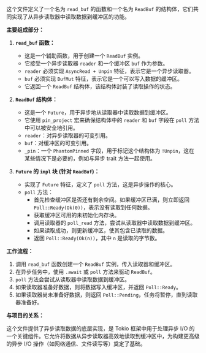 这个文件定义了一个名为 `read_buf` 的函数和一个名为 `ReadBuf` 的结构体，它们共同实现了从异步读取器中读取数据到缓冲区的功能。

**主要组成部分：**

1.  **`read_buf` 函数：**
    *   这是一个辅助函数，用于创建一个 `ReadBuf` 实例。
    *   它接受一个异步读取器 `reader` 和一个缓冲区 `buf` 作为参数。
    *   `reader` 必须实现 `AsyncRead + Unpin` 特征，表示它是一个异步读取器。
    *   `buf` 必须实现 `BufMut` 特征，表示它是一个可以写入数据的缓冲区。
    *   它返回一个 `ReadBuf` 结构体，该结构体封装了读取操作的状态。

2.  **`ReadBuf` 结构体：**
    *   这是一个 `Future`，用于异步地从读取器中读取数据到缓冲区。
    *   它使用 `pin_project` 宏来确保结构体中的 `reader` 和 `buf` 字段在 `poll` 方法中可以被安全地引用。
    *   `reader`：对异步读取器的可变引用。
    *   `buf`：对缓冲区的可变引用。
    *   `_pin`：一个 `PhantomPinned` 字段，用于标记这个结构体为 `!Unpin`，这在某些情况下是必要的，例如与异步 trait 方法一起使用。

3.  **`Future` 的 `impl` 块 (针对 `ReadBuf`)：**
    *   实现了 `Future` 特征，定义了 `poll` 方法，这是异步操作的核心。
    *   `poll` 方法：
        *   首先检查缓冲区是否还有剩余空间。如果缓冲区已满，则立即返回 `Poll::Ready(Ok(0))`，表示没有读取到任何数据。
        *   获取缓冲区可用的未初始化内存块。
        *   调用读取器的 `poll_read` 方法，尝试从读取器中读取数据到缓冲区。
        *   如果读取成功，则更新缓冲区，使其包含已读取的数据。
        *   返回 `Poll::Ready(Ok(n))`，其中 `n` 是读取的字节数。

**工作流程：**

1.  调用 `read_buf` 函数创建一个 `ReadBuf` 实例，传入读取器和缓冲区。
2.  在异步任务中，使用 `.await` 或 `poll` 方法来驱动 `ReadBuf`。
3.  `poll` 方法会尝试从读取器中读取数据到缓冲区。
4.  如果读取器准备好数据，则将数据写入缓冲区，并返回 `Poll::Ready`。
5.  如果读取器尚未准备好数据，则返回 `Poll::Pending`，任务将暂停，直到读取器准备好。

**与项目的关系：**

这个文件提供了异步读取数据的底层实现，是 Tokio 框架中用于处理异步 I/O 的一个关键组件。它允许将数据从异步读取器高效地读取到缓冲区中，为构建更高级的异步 I/O 操作（如网络通信、文件读写等）奠定了基础。
